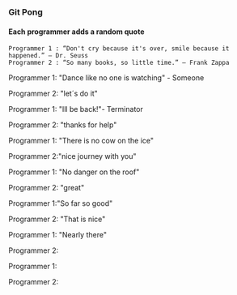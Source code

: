 ### Git Pong
#### Each programmer adds a random quote

```Example:
Programmer 1 : “Don't cry because it's over, smile because it happened.” ― Dr. Seuss
Programmer 2 : “So many books, so little time.” ― Frank Zappa
```

Programmer 1: "Dance like no one is watching" - Someone

Programmer 2: "let´s do it"

Programmer 1: "Ill be back!"- Terminator

Programmer 2: "thanks for help"

Programmer 1: "There is no cow on the ice"

Programmer 2:"nice journey with you"

Programmer 1: "No danger on the roof"

Programmer 2: "great"

Programmer 1:"So far so good"

Programmer 2: "That is nice"

Programmer 1: "Nearly there"

Programmer 2:

Programmer 1: 

Programmer 2:
